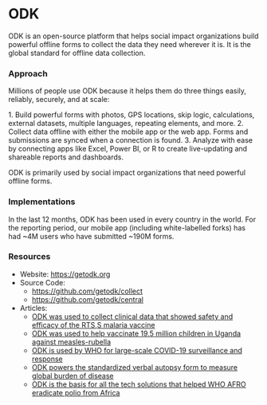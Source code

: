 # ODK

ODK is an open-source platform that helps social impact organizations
build powerful offline forms to collect the data they need wherever it
is. It is the global standard for offline data collection.

### Approach

Millions of people use ODK because it helps them do three things easily,
reliably, securely, and at scale:

1\. Build powerful forms with photos, GPS locations, skip logic,
calculations, external datasets, multiple languages, repeating elements,
and more. 2. Collect data offline with either the mobile app or the web
app. Forms and submissions are synced when a connection is found. 3.
Analyze with ease by connecting apps like Excel, Power BI, or R to
create live-updating and shareable reports and dashboards.

ODK is primarily used by social impact organizations that need powerful
offline forms.

### Implementations

In the last 12 months, ODK has been used in every country in the world.
For the reporting period, our mobile app (including white-labelled
forks) has had ~4M users who have submitted ~190M forms.

### Resources

- Website: <https://getodk.org>
- Source Code:
  - <https://github.com/getodk/collect>
  - <https://github.com/getodk/central>
- Articles:
  - [ODK was used to collect clinical data that showed safety and
    efficacy of the RTS,S malaria
    vaccine](https://forum.getodk.org/t/odk-s-role-in-the-first-malaria-vaccine-approved-by-who/35364)
  - [ODK was used to help vaccinate 19.5 million children in Uganda
    against
    measles-rubella](https://forum.getodk.org/t/odk-and-dhis2-used-in-uganda-to-help-vaccinate-19-5-million-children/33121)
  - [ODK is used by WHO for large-scale COVID-19 surveillance and
    response](http://www.emro.who.int/somalia/news/cases-of-covid-19-surge-in-somalia-as-do-response-efforts-for-contact-tracing.html)
  - [ODK powers the standardized verbal autopsy form to measure global
    burden of
    disease](https://www.who.int/standards/classifications/other-classifications/verbal-autopsy-standards-ascertaining-and-attributing-causes-of-death-tool)
  - [ODK is the basis for all the tech solutions that helped WHO AFRO
    eradicate polio from
    Africa](https://www.africakicksoutwildpolio.com/the-top-five-tech-solutions-that-helped-eradicate-wild-poliovirus-in-the-african-region)
